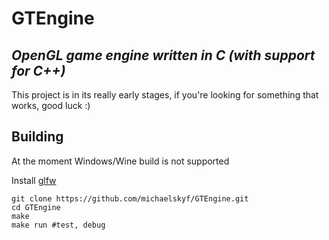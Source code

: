 # GTEngine
## _OpenGL game engine written in C (with support for C++)_

This project is in its really early stages, if you're looking for something that works, good luck :)

## Building
At the moment Windows/Wine build is not supported

Install [glfw](https://github.com/glfw/glfw)

```
git clone https://github.com/michaelskyf/GTEngine.git
cd GTEngine
make
make run #test, debug
```
